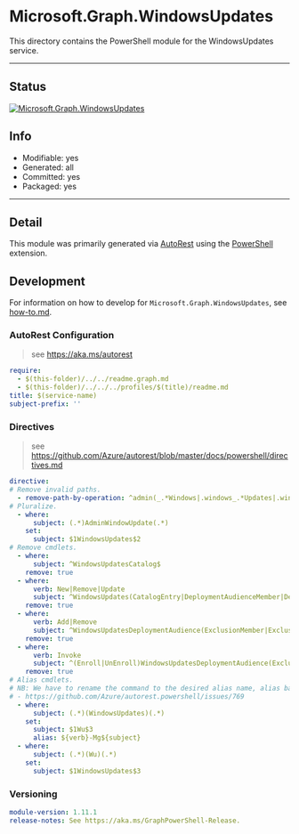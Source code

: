 <!-- region Generated -->
# Microsoft.Graph.WindowsUpdates
This directory contains the PowerShell module for the WindowsUpdates service.

---
## Status
[![Microsoft.Graph.WindowsUpdates](https://img.shields.io/powershellgallery/v/Microsoft.Graph.WindowsUpdates.svg?style=flat-square&label=Microsoft.Graph.WindowsUpdates "Microsoft.Graph.WindowsUpdates")](https://www.powershellgallery.com/packages/Microsoft.Graph.WindowsUpdates/)

## Info
- Modifiable: yes
- Generated: all
- Committed: yes
- Packaged: yes

---
## Detail
This module was primarily generated via [AutoRest](https://github.com/Azure/autorest) using the [PowerShell](https://github.com/Azure/autorest.powershell) extension.

## Development
For information on how to develop for `Microsoft.Graph.WindowsUpdates`, see [how-to.md](how-to.md).
<!-- endregion -->

### AutoRest Configuration

> see https://aka.ms/autorest

``` yaml
require:
  - $(this-folder)/../../readme.graph.md
  - $(this-folder)/../../../profiles/$(title)/readme.md
title: $(service-name)
subject-prefix: ''
```

### Directives

> see https://github.com/Azure/autorest/blob/master/docs/powershell/directives.md

``` yaml
directive:
# Remove invalid paths.
  - remove-path-by-operation: ^admin(_.*Windows|.windows_.*Updates|.windows.updates.deployments_.*Audience)$|^admin(?!\.windows).*$
# Pluralize.
  - where:
      subject: (.*)AdminWindowUpdate(.*)
    set:
      subject: $1WindowsUpdates$2
# Remove cmdlets.
  - where:
      subject: ^WindowsUpdatesCatalog$
    remove: true
  - where:
      verb: New|Remove|Update
      subject: ^WindowsUpdates(CatalogEntry|DeploymentAudienceMember|DeploymentAudienceExclusion)$
    remove: true
  - where:
      verb: Add|Remove
      subject: ^WindowsUpdatesDeploymentAudience(ExclusionMember|ExclusionMemberById)$
    remove: true
  - where:
      verb: Invoke
      subject: ^(Enroll|UnEnroll)WindowsUpdatesDeploymentAudience(ExclusionAsset|ExclusionAssetById|MemberAsset|MemberAssetById)$
    remove: true
# Alias cmdlets.
# NB: We have to rename the command to the desired alias name, alias based on the rename, then undo the rename due to:
# - https://github.com/Azure/autorest.powershell/issues/769
  - where:
      subject: (.*)(WindowsUpdates)(.*)
    set:
      subject: $1Wu$3
      alias: ${verb}-Mg${subject}
  - where:
      subject: (.*)(Wu)(.*)
    set:
      subject: $1WindowsUpdates$3
```
### Versioning

``` yaml
module-version: 1.11.1
release-notes: See https://aka.ms/GraphPowerShell-Release.
```

